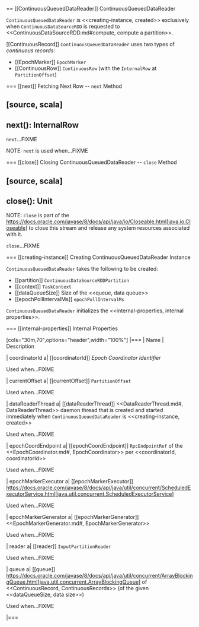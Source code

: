 == [[ContinuousQueuedDataReader]] ContinuousQueuedDataReader

`ContinuousQueuedDataReader` is <<creating-instance, created>> exclusively when `ContinuousDataSourceRDD` is requested to <<ContinuousDataSourceRDD.md#compute, compute a partition>>.

[[ContinuousRecord]]
`ContinuousQueuedDataReader` uses two types of *continuous records*:

* [[EpochMarker]] `EpochMarker`
* [[ContinuousRow]] `ContinuousRow` (with the `InternalRow` at `PartitionOffset`)

=== [[next]] Fetching Next Row -- `next` Method

[source, scala]
----
next(): InternalRow
----

`next`...FIXME

NOTE: `next` is used when...FIXME

=== [[close]] Closing ContinuousQueuedDataReader -- `close` Method

[source, scala]
----
close(): Unit
----

NOTE: `close` is part of the https://docs.oracle.com/javase/8/docs/api/java/io/Closeable.html[java.io.Closeable] to close this stream and release any system resources associated with it.

`close`...FIXME

=== [[creating-instance]] Creating ContinuousQueuedDataReader Instance

`ContinuousQueuedDataReader` takes the following to be created:

* [[partition]] `ContinuousDataSourceRDDPartition`
* [[context]] `TaskContext`
* [[dataQueueSize]] Size of the <<queue, data queue>>
* [[epochPollIntervalMs]] `epochPollIntervalMs`

`ContinuousQueuedDataReader` initializes the <<internal-properties, internal properties>>.

=== [[internal-properties]] Internal Properties

[cols="30m,70",options="header",width="100%"]
|===
| Name
| Description

| coordinatorId
a| [[coordinatorId]] *Epoch Coordinator Identifier*

Used when...FIXME

| currentOffset
a| [[currentOffset]] `PartitionOffset`

Used when...FIXME

| dataReaderThread
a| [[dataReaderThread]] <<DataReaderThread.md#, DataReaderThread>> daemon thread that is created and started immediately when `ContinuousQueuedDataReader` is <<creating-instance, created>>

Used when...FIXME

| epochCoordEndpoint
a| [[epochCoordEndpoint]] `RpcEndpointRef` of the <<EpochCoordinator.md#, EpochCoordinator>> per <<coordinatorId, coordinatorId>>

Used when...FIXME

| epochMarkerExecutor
a| [[epochMarkerExecutor]] https://docs.oracle.com/javase/8/docs/api/java/util/concurrent/ScheduledExecutorService.html[java.util.concurrent.ScheduledExecutorService]

Used when...FIXME

| epochMarkerGenerator
a| [[epochMarkerGenerator]] <<EpochMarkerGenerator.md#, EpochMarkerGenerator>>

Used when...FIXME

| reader
a| [[reader]] `InputPartitionReader`

Used when...FIXME

| queue
a| [[queue]] https://docs.oracle.com/javase/8/docs/api/java/util/concurrent/ArrayBlockingQueue.html[java.util.concurrent.ArrayBlockingQueue] of <<ContinuousRecord, ContinuousRecords>> (of the given <<dataQueueSize, data size>>)

Used when...FIXME

|===
